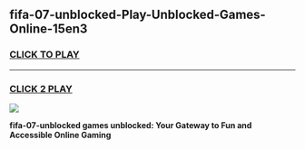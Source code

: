 
## fifa-07-unblocked-Play-Unblocked-Games-Online-15en3
<h3>
<a href="https://premium76.site?title=fifa-07-unblocked&ref=25A">CLICK TO PLAY</a></h3>
<hr>

<h3>
<a href="https://premium76.site?title=fifa-07-unblocked&ref=25A">CLICK 2 PLAY</a>
  
</h3>

<a href="https://premium76.site?title=fifa-07-unblocked&ref=25A"><img src="https://clearcache.store/games.png"></a>


**fifa-07-unblocked games unblocked: Your Gateway to Fun and Accessible Online Gaming**
